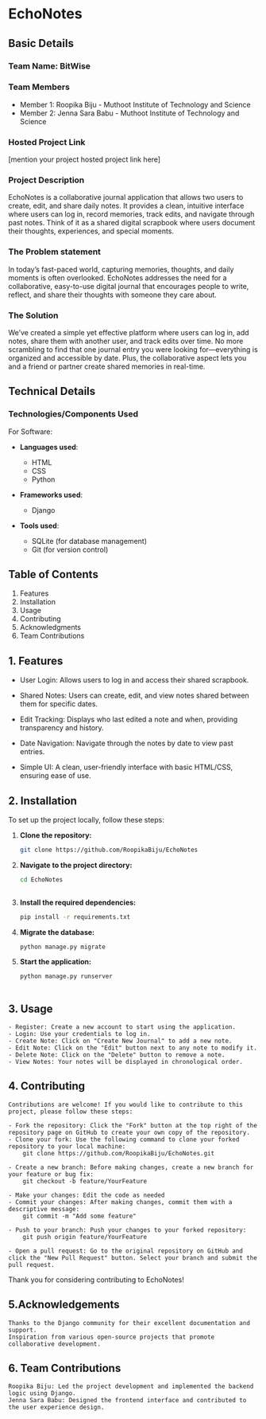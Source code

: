 # EchoNotes

## Basic Details
### Team Name: BitWise

### Team Members
- Member 1: Roopika Biju - Muthoot Institute of Technology and Science
- Member 2: Jenna Sara Babu - Muthoot Institute of Technology and Science

### Hosted Project Link
[mention your project hosted project link here]

### Project Description
EchoNotes is a collaborative journal application that allows two users to create, edit, and share daily notes. It provides a clean, intuitive interface where users can log in, record memories, track edits, and navigate through past notes. Think of it as a shared digital scrapbook where users document their thoughts, experiences, and special moments.

### The Problem statement
In today’s fast-paced world, capturing memories, thoughts, and daily moments is often overlooked. EchoNotes addresses the need for a collaborative, easy-to-use digital journal that encourages people to write, reflect, and share their thoughts with someone they care about.

### The Solution
We’ve created a simple yet effective platform where users can log in, add notes, share them with another user, and track edits over time. No more scrambling to find that one journal entry you were looking for—everything is organized and accessible by date. Plus, the collaborative aspect lets you and a friend or partner create shared memories in real-time.

## Technical Details
### Technologies/Components Used
For Software:
- **Languages used**: 
  - HTML
  - CSS
  - Python

- **Frameworks used**: 
  - Django
    
- **Tools used**: 
  - SQLite (for database management)
  - Git (for version control)
    
## Table of Contents

1. Features
2. Installation
3. Usage
4. Contributing
5. Acknowledgments
6. Team Contributions

##  1. Features

- User Login: Allows users to log in and access their shared scrapbook.
  
- Shared Notes: Users can create, edit, and view notes shared between them for specific dates.

- Edit Tracking: Displays who last edited a note and when, providing transparency and history.

- Date Navigation: Navigate through the notes by date to view past entries.

- Simple UI: A clean, user-friendly interface with basic HTML/CSS, ensuring ease of use.

##  2. Installation
  To set up the project locally, follow these steps:
  
  1. **Clone the repository:**
     ```bash
     git clone https://github.com/RoopikaBiju/EchoNotes
     
  2. **Navigate to the project directory:**
      ```bash
      cd EchoNotes
  
  3. **Install the required dependencies:**
      ```bash
      pip install -r requirements.txt

  4. **Migrate the database:**
        ```bash
        python manage.py migrate
  5. **Start the application:**
      ```bash
      python manage.py runserver
    
##  3. Usage
    - Register: Create a new account to start using the application.
    - Login: Use your credentials to log in.
    - Create Note: Click on "Create New Journal" to add a new note.
    - Edit Note: Click on the "Edit" button next to any note to modify it.
    - Delete Note: Click on the "Delete" button to remove a note.
    - View Notes: Your notes will be displayed in chronological order.
    
##  4. Contributing
    Contributions are welcome! If you would like to contribute to this project, please follow these steps:

    - Fork the repository: Click the "Fork" button at the top right of the repository page on GitHub to create your own copy of the repository.
    - Clone your fork: Use the following command to clone your forked repository to your local machine: 
        git clone https://github.com/RoopikaBiju/EchoNotes.git
    
    - Create a new branch: Before making changes, create a new branch for your feature or bug fix: 
        git checkout -b feature/YourFeature
    
    - Make your changes: Edit the code as needed
    - Commit your changes: After making changes, commit them with a descriptive message: 
        git commit -m "Add some feature"
    
    - Push to your branch: Push your changes to your forked repository: 
        git push origin feature/YourFeature

    - Open a pull request: Go to the original repository on GitHub and click the "New Pull Request" button. Select your branch and submit the pull request.
  Thank you for considering contributing to EchoNotes!

##  5.Acknowledgements
    Thanks to the Django community for their excellent documentation and support.
    Inspiration from various open-source projects that promote collaborative development.

##  6. Team Contributions

    Roopika Biju: Led the project development and implemented the backend logic using Django.
    Jenna Sara Babu: Designed the frontend interface and contributed to the user experience design.



